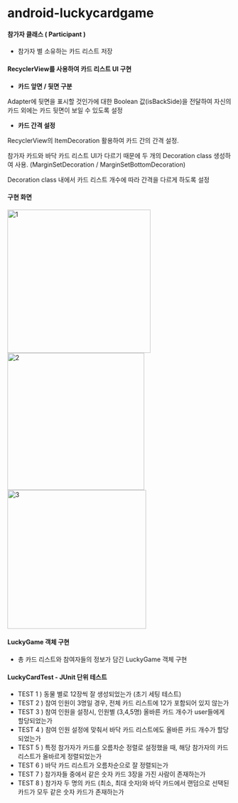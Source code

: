 # android-luckycardgame
#### 참가자 클래스 ( Participant )
- 참가자 별 소유하는 카드 리스트 저장

#### RecyclerView를 사용하여 카드 리스트 UI 구현

- **카드 앞면 / 뒷면 구분**

Adapter에 뒷면을 표시할 것인가에 대한 Boolean 값(isBackSide)을 전달하여 자신의 카드 외에는 카드 뒷면이 보일 수 있도록 설정

- **카드 간격 설정**

RecyclerView의 ItemDecoration 활용하여 카드 간의 간격 설정. 

참가자 카드와 바닥 카드 리스트 UI가 다르기 때문에 두 개의 Decoration class 생성하여 사용. (MarginSetDecoration / MarginSetBottomDecoration) 

Decoration class 내에서 카드 리스트 개수에 따라 간격을 다르게 하도록 설정


#### 구현 화면
<img width="322" alt="1" src="https://github.com/JoYehyun99/android-luckycardgame/assets/81362348/c0a87ff9-ec58-4cb0-be54-baa36cf03152">
<img width="308" alt="2" src="https://github.com/JoYehyun99/android-luckycardgame/assets/81362348/645fd117-bd45-4f2b-8b77-45bb6e6c308d">
<img width="312" alt="3" src="https://github.com/JoYehyun99/android-luckycardgame/assets/81362348/71e4999c-3e77-4257-8ecd-f819c2d67e44">


#### LuckyGame 객체 구현
- 총 카드 리스트와 참여자들의 정보가 담긴 LuckyGame 객체 구현


#### LuckyCardTest - JUnit 단위 테스트
- TEST 1 ) 동물 별로 12장씩 잘 생성되었는가 (초기 세팅 테스트)
- TEST 2 ) 참여 인원이 3명일 경우, 전체 카드 리스트에 12가 포함되어 있지 않는가
- TEST 3 ) 참여 인원을 설정시, 인원별 (3,4,5명) 올바른 카드 개수가 user들에게 할당되었는가
- TEST 4 ) 참여 인원 설정에 맞춰서 바닥 카드 리스트에도 올바른 카드 개수가 할당되었는가
- TEST 5 ) 특정 참가자가 카드를 오름차순 정렬로 설정했을 때, 해당 참가자의 카드 리스트가 올바르게 정렬되었는가
- TEST 6 ) 바닥 카드 리스트가 오름차순으로 잘 정렬되는가
- TEST 7 ) 참가자들 중에서 같은 숫자 카드 3장을 가진 사람이 존재하는가
- TEST 8 ) 참가자 두 명의 카드 (최소, 최대 숫자)와 바닥 카드에서 랜덤으로 선택된 카드가 모두 같은 숫자 카드가 존재하는가



